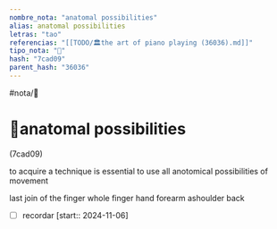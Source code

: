 ```yaml
---
nombre_nota: "anatomal possibilities"
alias: anatomal possibilities
letras: "tao"
referencias: "[[TODO/🏛️the art of piano playing (36036).md]]"
tipo_nota: "📑"
hash: "7cad09"
parent_hash: "36036"
---
```


#nota/📑

# 📑anatomal possibilities
<div class="hash">(7cad09)</div>



to acquire a technique is essential to use all anotomical possibilities of movement

last join of the finger 
whole finger 
hand
forearm
ashoulder 
back


- [ ] recordar  [start:: 2024-11-06]
